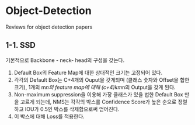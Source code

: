 # Object-Detection
Reviews for object detection papers


## 1-1. SSD

기본적으로 Backbone - neck- head의 구성을 갖는다.

1. Default Box의 Feature Map에 대한 상대적인 크기는 고정되어 있다.
2. 각각의 Default Box는 C+4개의 Ouput을 갖게되며 (클래스 숫자와 Offset을 합한 크기), 1개의 m*n의 feature map에 대해 (c+4)*k*m*n의 Output을 갖게 된다.
3. Non-maximum suppression을 이용해 가장 클래스가 있을 법한 Default Box 만을 고르게 되는데, NMS는 각각의 박스를 Confidence Score가 높은 순으로 정렬하고 IOU가 0.5인 박스를 삭제함으로써 얻어진다.
4. 이 박스에 대해 Loss를 적용한다.



